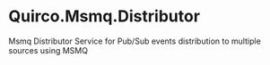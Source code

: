 Quirco.Msmq.Distributor
=======================

Msmq Distributor Service for Pub/Sub events distribution to multiple sources using MSMQ
